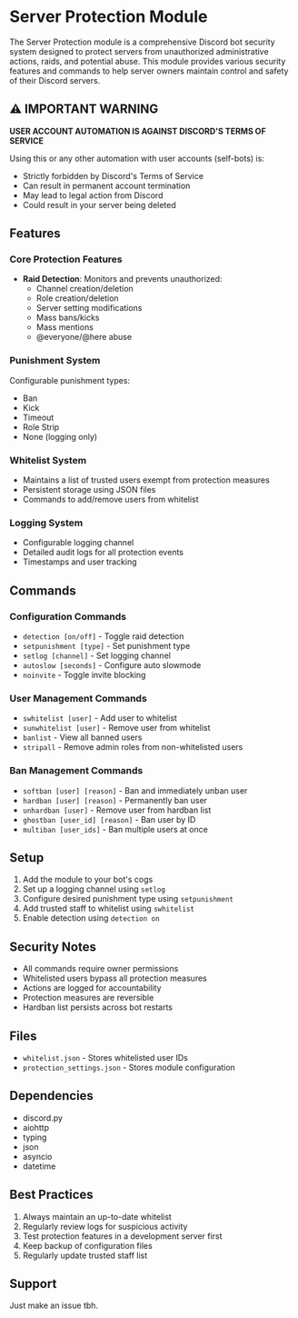 # Server Protection Module

The Server Protection module is a comprehensive Discord bot security system designed to protect servers from unauthorized administrative actions, raids, and potential abuse. This module provides various security features and commands to help server owners maintain control and safety of their Discord servers.

## ⚠️ IMPORTANT WARNING

**USER ACCOUNT AUTOMATION IS AGAINST DISCORD'S TERMS OF SERVICE**

Using this or any other automation with user accounts (self-bots) is:
- Strictly forbidden by Discord's Terms of Service
- Can result in permanent account termination
- May lead to legal action from Discord
- Could result in your server being deleted

## Features

### Core Protection Features
- **Raid Detection**: Monitors and prevents unauthorized:
  - Channel creation/deletion
  - Role creation/deletion
  - Server setting modifications
  - Mass bans/kicks
  - Mass mentions
  - @everyone/@here abuse

### Punishment System
Configurable punishment types:
- Ban
- Kick
- Timeout
- Role Strip
- None (logging only)

### Whitelist System
- Maintains a list of trusted users exempt from protection measures
- Persistent storage using JSON files
- Commands to add/remove users from whitelist

### Logging System
- Configurable logging channel
- Detailed audit logs for all protection events
- Timestamps and user tracking

## Commands

### Configuration Commands
- `detection [on/off]` - Toggle raid detection
- `setpunishment [type]` - Set punishment type
- `setlog [channel]` - Set logging channel
- `autoslow [seconds]` - Configure auto slowmode
- `noinvite` - Toggle invite blocking

### User Management Commands
- `swhitelist [user]` - Add user to whitelist
- `sunwhitelist [user]` - Remove user from whitelist
- `banlist` - View all banned users
- `stripall` - Remove admin roles from non-whitelisted users

### Ban Management Commands
- `softban [user] [reason]` - Ban and immediately unban user
- `hardban [user] [reason]` - Permanently ban user
- `unhardban [user]` - Remove user from hardban list
- `ghostban [user_id] [reason]` - Ban user by ID
- `multiban [user_ids]` - Ban multiple users at once

## Setup

1. Add the module to your bot's cogs
2. Set up a logging channel using `setlog`
3. Configure desired punishment type using `setpunishment`
4. Add trusted staff to whitelist using `swhitelist`
5. Enable detection using `detection on`

## Security Notes

- All commands require owner permissions
- Whitelisted users bypass all protection measures
- Actions are logged for accountability
- Protection measures are reversible
- Hardban list persists across bot restarts

## Files
- `whitelist.json` - Stores whitelisted user IDs
- `protection_settings.json` - Stores module configuration

## Dependencies
- discord.py
- aiohttp
- typing
- json
- asyncio
- datetime

## Best Practices
1. Always maintain an up-to-date whitelist
2. Regularly review logs for suspicious activity
3. Test protection features in a development server first
4. Keep backup of configuration files
5. Regularly update trusted staff list

## Support
Just make an issue tbh. 
